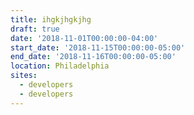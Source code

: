 ```yaml
---
title: ihgkjhgkjhg
draft: true
date: '2018-11-01T00:00:00-04:00'
start_date: '2018-11-15T00:00:00-05:00'
end_date: '2018-11-16T00:00:00-05:00'
location: Philadelphia
sites:
  - developers
  - developers
---
```


